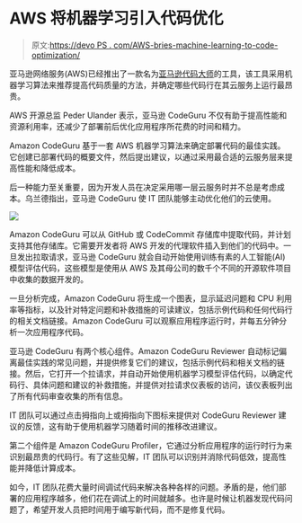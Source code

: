 # AWS 将机器学习引入代码优化

> 原文:[https://devo PS . com/AWS-bries-machine-learning-to-code-optimization/](https://devops.com/aws-brings-machine-learning-to-code-optimization/)

亚马逊网络服务(AWS)已经推出了一款名为[亚马逊代码大师](https://www.businesswire.com/news/home/20200629005826/en/AWS-Announces-General-Availability-Amazon-CodeGuru)的工具，该工具采用机器学习算法来推荐提高代码质量的方法，并确定哪些代码行在其云服务上运行最昂贵。

AWS 开源总监 Peder Ulander 表示，亚马逊 CodeGuru 不仅有助于提高性能和资源利用率，还减少了部署前后优化应用程序所花费的时间和精力。

Amazon CodeGuru 基于一套 AWS 机器学习算法来确定部署代码的最佳实践。它创建已部署代码的概要文件，然后提出建议，以通过采用最合适的云服务层来提高性能和降低成本。

后一种能力至关重要，因为开发人员在决定采用哪一层云服务时并不总是考虑成本。乌兰德指出，亚马逊 CodeGuru 使 IT 团队能够主动优化他们的云使用。

![](../Images/ce3578e05a672e64e5c10252e09f3014.png)

Amazon CodeGuru 可以从 GitHub 或 CodeCommit 存储库中提取代码，并计划支持其他存储库。它需要开发者将 AWS 开发的代理软件插入到他们的代码中。一旦发出拉取请求，亚马逊 CodeGuru 就会自动开始使用训练有素的人工智能(AI)模型评估代码，这些模型是使用从 AWS 及其母公司的数千个不同的开源软件项目中收集的数据开发的。

一旦分析完成，Amazon CodeGuru 将生成一个图表，显示延迟问题和 CPU 利用率等指标，以及针对特定问题和补救措施的可读建议，包括示例代码和任何代码行的相关文档链接。Amazon CodeGuru 可以观察应用程序运行时，并每五分钟分析一次应用程序代码。

亚马逊 CodeGuru 有两个核心组件。Amazon CodeGuru Reviewer 自动标记偏离最佳实践的常见问题，并提供修复它们的建议，包括示例代码和相关文档的链接。然后，它打开一个拉请求，并自动开始使用机器学习模型评估代码，以确定代码行、具体问题和建议的补救措施，并提供对拉请求仪表板的访问，该仪表板列出了所有代码审查收集的所有信息。

IT 团队可以通过点击拇指向上或拇指向下图标来提供对 CodeGuru Reviewer 建议的反馈，这有助于使用机器学习随着时间的推移改进建议。

第二个组件是 Amazon CodeGuru Profiler，它通过分析应用程序的运行时行为来识别最昂贵的代码行。有了这些见解，IT 团队可以识别并消除代码低效，提高性能并降低计算成本。

如今，IT 团队花费大量时间调试代码来解决各种各样的问题。矛盾的是，他们部署的应用程序越多，他们花在调试上的时间就越多。也许是时候让机器发现代码问题了，希望开发人员把时间用于编写新代码，而不是修复代码。